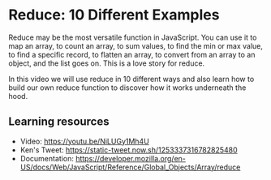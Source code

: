 # Reduce: 10 Different Examples

Reduce may be the most versatile function in JavaScript. You can use it to map an array, to count an array, to sum values, to find the min or max value, to find a specific record, to flatten an array, to convert from an array to an object, and the list goes on. This is a love story for reduce.

In this video we will use reduce in 10 different ways and also learn how to build our own reduce function to discover how it works underneath the hood.

## Learning resources

- Video: https://youtu.be/NiLUGy1Mh4U
- Ken's Tweet: https://static-tweet.now.sh/1253337316782825480
- Documentation: https://developer.mozilla.org/en-US/docs/Web/JavaScript/Reference/Global_Objects/Array/reduce
